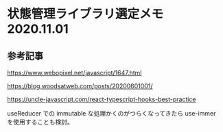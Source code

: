 # 状態管理ライブラリ選定メモ 2020.11.01

## 参考記事

https://www.webopixel.net/javascript/1647.html

https://blog.woodsatweb.com/posts/20200601001/

https://uncle-javascript.com/react-typescript-hooks-best-practice

useReducer での immutable な処理かくのがつらくなってきたら use-immer を使用することも検討。